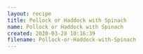 ```yaml
---
layout: recipe
title: Pollock or Haddock with Spinach
name: Pollock or Haddock with Spinach
created: 2020-03-28 10:16:39
filename: Pollock-or-Haddock-with-Spinach
---
```


